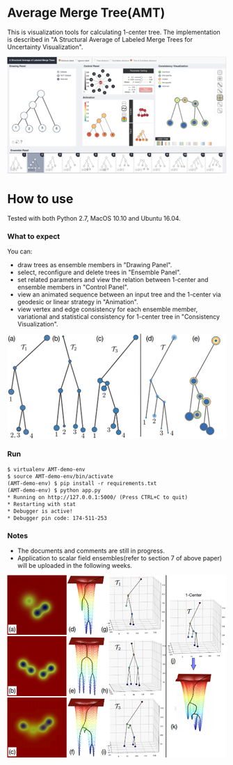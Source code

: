 # Average Merge Tree(AMT)

This is visualization tools for calculating 1-center tree. The implementation is described in "A Structural Average of Labeled Merge Trees for Uncertainty Visualization".

<center><img src="Interface.png" width="512"></center>

# How to use

Tested with both Python 2.7, MacOS 10.10 and Ubuntu 16.04.

### What to expect

You can:
- draw trees as ensemble members in "Drawing Panel".
- select, reconfigure and delete trees in "Ensemble Panel".
- set related parameters and view the relation between 1-center and ensemble members in "Control Panel".
- view an animated sequence between an input tree and the 1-center via geodesic or linear strategy in "Animation".
- view vertex and edge consistency for each ensemble member, variational and statistical consistency for 1-center tree in "Consistency Visualization".

<center><img src="2.png" width="512"></center>

### Run
    $ virtualenv AMT-demo-env
    $ source AMT-demo-env/bin/activate
    (AMT-demo-env) $ pip install -r requirements.txt
    (AMT-demo-env) $ python app.py
    * Running on http://127.0.0.1:5000/ (Press CTRL+C to quit)
    * Restarting with stat
    * Debugger is active!
    * Debugger pin code: 174-511-253


### Notes

- The documents and comments are still in progress.
- Application to scalar field ensembles(refer to section 7 of above paper) will be uploaded in the following weeks.

<center><img src="3.png" width="512"></center>
